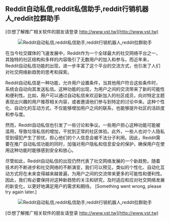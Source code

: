 ## **Reddit自动私信,reddit私信助手,reddit行销机器人,reddit拉群助手**

[😍想了解推广相关软件的朋友请登录 http://www.vst.tw](http://www.vst.tw)

 <center><img src="https://vst.tw/MP4/tuiguang/png/5.png" alt="Reddit自动私信,reddit私信助手,reddit行销机器人,reddit拉群助手"></center>

在当今社交媒体的飞速发展中，Reddit作为一个全球最大的社交网络平台之一，其独特的社区结构和多样的内容吸引了无数用户的加入和参与。而近年来，Reddit自动私信功能的出现，进一步丰富了这个平台的交流方式，也引发了人们对社交网络新趋势的思考和探索。

Reddit自动私信是一种功能，允许用户设置条件，当其他用户符合这些条件时，系统会自动向其发送私信。这种功能的出现，为用户之间的交流带来了新的可能性和便利性。比如，用户可以通过自动私信来欢迎新加入的社区成员，向对特定主题表现出兴趣的用户推荐相关内容，或者邀请他们参与到特定的讨论中来。这种个性化、自动化的互动方式，不仅能够增加用户之间的联系，也能够提升社区的活跃度和参与度。

然而，Reddit自动私信也引发了一些讨论和争议。一些用户担心这种功能可能被滥用，导致垃圾私信的增加，干扰到正常的社区体验。此外，一些人也对个人隐私受到侵犯产生了担忧，担心他们的个人信息会被不法分子利用。因此，Reddit需要在推广自动私信功能的同时，加强对用户隐私和信息安全的保护，确保用户在使用这种功能时能够感到安全和放心。

尽管如此，Reddit自动私信的出现仍然代表了社交网络发展的一个新趋势。随着技术的不断进步和社交网络的不断演变，我们可以预见，类似的个性化、自动化互动方式将在未来变得越来越普遍，为用户之间的交流带来更多的可能性和便利性。因此，我们有必要保持对这种新趋势的关注和研究，及时适应和应对社交网络发展的新变化，以更好地满足用户的需求和期待。
[Something went wrong, please try again later.]

 <center><img src="https://vst.tw/MP4/tuiguang/png/4.png" alt="Reddit自动私信,reddit私信助手,reddit行销机器人,reddit拉群助手"></center>

[😍想了解推广相关软件的朋友请登录 http://www.vst.tw](http://www.vst.tw)



